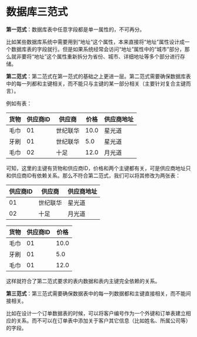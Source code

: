 # 数据库三范式

**第一范式**：数据库表中任意字段都是单一属性的，不可再分。

比如某些数据库系统中需要用到“地址”这个属性，本来直接将“地址”属性设计成一个数据库表的字段就行。但是如果系统经常会访问“地址”属性中的“城市”部分，那么就非要将“地址”这个属性重新拆分为省份、城市、详细地址等多个部分进行存储。

**第二范式**：第二范式在第一范式的基础之上更进一层。第二范式需要确保数据库表中的每一列都和主键相关，而不能只与主键的某一部分相关（主要针对复合主键而言）。

例如有表：

| 货物 | 供应商ID | 供应商   | 价格 | 供应商地址 |
| ---- | -------- | -------- | ---- | ---------- |
| 毛巾 | 01       | 世纪联华 | 10.0 | 星光道     |
| 牙刷 | 01       | 世纪联华 | 5.0  | 星光道     |
| 毛巾 | 02       | 十足     | 12.0 | 月光道     |

可知，这里的主键有货物和供应商ID，价格和两个主键都有关，可是供应商地址只和供应商ID有依赖关系。那么不符合第二范式，我们可以将其修改为两张表：

| 供应商ID | 供应商   | 供应商地址 |
| -------- | -------- | ---------- |
| 01       | 世纪联华 | 星光道     |
| 02       | 十足     | 月光道     |

| 货物 | 供应商ID | 价格 |
| ---- | -------- | ---- |
| 毛巾 | 01       | 10.0 |
| 牙刷 | 01       | 5.0  |
| 毛巾 | 01       | 12.0 |

这样就符合了第二范式要求的表内数据和表内主键完全依赖的关系。

**第三范式**：第三范式需要确保数据表中的每一列数据都和主键直接相关，而不能间接相关。

比如在设计一个订单数据表的时候，可以将客户编号作为一个外键和订单表建立相应的关系。而不可以在订单表中添加关于客户其它信息（比如姓名、所属公司等）的字段。